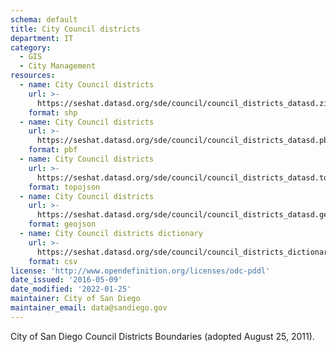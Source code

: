 ```yaml
---
schema: default
title: City Council districts
department: IT
category:
  - GIS
  - City Management
resources:
  - name: City Council districts
    url: >-
      https://seshat.datasd.org/sde/council/council_districts_datasd.zip
    format: shp
  - name: City Council districts
    url: >-
      https://seshat.datasd.org/sde/council/council_districts_datasd.pbf
    format: pbf
  - name: City Council districts
    url: >-
      https://seshat.datasd.org/sde/council/council_districts_datasd.topojson
    format: topojson
  - name: City Council districts
    url: >-
      https://seshat.datasd.org/sde/council/council_districts_datasd.geojson
    format: geojson
  - name: City Council districts dictionary
    url: >-
      https://seshat.datasd.org/sde/council/council_districts_dictionary_datasd.csv
    format: csv
license: 'http://www.opendefinition.org/licenses/odc-pddl'
date_issued: '2016-05-09'
date_modified: '2022-01-25'
maintainer: City of San Diego
maintainer_email: data@sandiego.gov
---
```

City of San Diego Council Districts Boundaries (adopted August 25, 2011).
